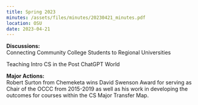 ```yaml
---
title: Spring 2023
minutes: /assets/files/minutes/20230421_minutes.pdf
location: OSU
date: 2023-04-21
---
```


**Discussions:**  
Connecting Community College Students to Regional Universities

Teaching Intro CS in the Post ChatGPT World

**Major Actions:**  
Robert Surton from Chemeketa wins David Swenson Award for serving as Chair of the OCCC from 2015-2019 as 
well as his work in developing the outcomes for courses within the CS Major Transfer Map. 
